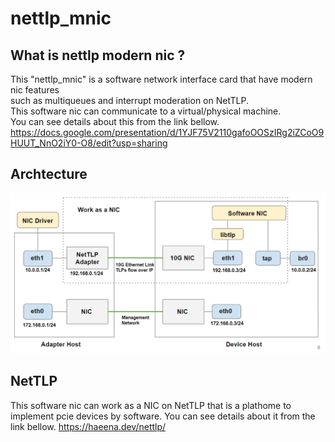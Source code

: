 # nettlp_mnic

## What is nettlp modern nic ?
This "nettlp_mnic" is a software network interface card that have modern nic features <br>
such as multiqueues and interrupt moderation on NetTLP.<br>
This software nic can communicate to a virtual/physical machine.<br>
You can see details about this from the link bellow.
https://docs.google.com/presentation/d/1YJF75V2110gafoOOSzIRg2iZCoO9HUUT_NnO2iY0-O8/edit?usp=sharing

## Archtecture
<img width="700" src="https://github.com/shiibaryu/nettlp_mnic/blob/master/pic/mnic_arch.png">

## NetTLP
This software nic can work as a NIC on NetTLP that is a plathome to implement pcie devices by software.
You can see details about it from the link bellow.
https://haeena.dev/nettlp/
